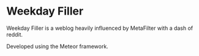 # Weekday Filler

Weekday Filler is a weblog heavily influenced by MetaFilter with a dash of reddit.

Developed using the Meteor framework.
